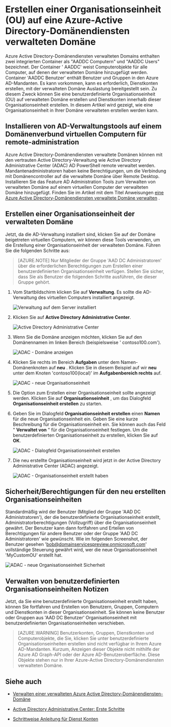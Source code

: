 <properties
    pageTitle="Azure-Active Directory-Domänendiensten: Administration Guide | Microsoft Azure"
    description="Erstellen Sie eine Organisationseinheit (OU) auf Azure Active Directory-Domänendiensten verwaltete Domänen"
    services="active-directory-ds"
    documentationCenter=""
    authors="mahesh-unnikrishnan"
    manager="stevenpo"
    editor="curtand"/>

<tags
    ms.service="active-directory-ds"
    ms.workload="identity"
    ms.tgt_pltfrm="na"
    ms.devlang="na"
    ms.topic="article"
    ms.date="09/21/2016"
    ms.author="maheshu"/>

# <a name="create-an-organizational-unit-ou-on-an-azure-ad-domain-services-managed-domain"></a>Erstellen einer Organisationseinheit (OU) auf eine Azure-Active Directory-Domänendiensten verwalteten Domäne
Azure Active Directory-Domänendiensten verwalteten Domains enthalten zwei integrierten Container als "AADDC Computern" und "AADDC Users" bezeichnet. Der Container ' AADDC' weist Computerobjekte für alle Computer, auf denen der verwalteten Domäne hinzugefügt werden. Container 'AADDC Benutzer' enthält Benutzer und Gruppen in den Azure AD-Mandanten. Es kann vorkommen, kann es erforderlich, Dienstkonten erstellen, mit der verwalteten Domäne Auslastung bereitgestellt sein. Zu diesem Zweck können Sie eine benutzerdefinierte Organisationseinheit (OU) auf verwalteten Domäne erstellen und Dienstkonten innerhalb dieser Organisationseinheit erstellen. In diesem Artikel wird gezeigt, wie eine Organisationseinheit in Ihrer Domäne verwalteten erstellen werden kann.


## <a name="install-ad-administration-tools-on-a-domain-joined-virtual-machine-for-remote-administration"></a>Installieren von AD-Verwaltungstools auf einem Domänenverbund virtuellen Computern für remote-administration
Azure Active Directory-Domänendiensten verwaltete Domänen können mit den vertrauten Active Directory-Verwaltung wie Active Directory Administrative Center (ADAC) AD PowerShell remote verwaltet werden. Mandantenadministratoren haben keine Berechtigungen, um die Verbindung mit Domänencontroller auf die verwaltete Domäne über Remote Desktop. Installieren Sie das Feature AD Administration Tools zum Verwalten von verwalteten Domäne auf einem virtuellen Computer der verwalteten Domäne hinzugefügt. Finden Sie im Artikel mit dem Titel Anweisungen [eine Azure Active Directory-Domänendiensten verwaltete Domäne verwalten](active-directory-ds-admin-guide-administer-domain.md) .

## <a name="create-an-organizational-unit-on-the-managed-domain"></a>Erstellen einer Organisationseinheit der verwalteten Domäne
Jetzt, da die AD-Verwaltung installiert sind, klicken Sie auf der Domäne beigetreten virtuellen Computern, wir können diese Tools verwenden, um die Erstellung einer Organisationseinheit der verwalteten Domäne. Führen Sie die folgenden Schritte aus:

> [AZURE.NOTE] Nur Mitglieder der Gruppe 'AAD DC Administratoren' über die erforderlichen Berechtigungen zum Erstellen einer benutzerdefinierten Organisationseinheit verfügen. Stellen Sie sicher, dass Sie als Benutzer die folgenden Schritte ausführen, die dieser Gruppe gehört.

1. Vom Startbildschirm klicken Sie auf **Verwaltung**. Es sollte die AD-Verwaltung des virtuellen Computers installiert angezeigt.

    ![Verwaltung auf dem Server installiert](./media/active-directory-domain-services-admin-guide/install-rsat-admin-tools-installed.png)

2. Klicken Sie auf **Active Directory Administrative Center**.

    ![Active Directory Administrative Center](./media/active-directory-domain-services-admin-guide/adac-overview.png)

3. Wenn Sie die Domäne anzeigen möchten, klicken Sie auf den Domänennamen im linken Bereich (beispielsweise ' contoso100.com').

    ![ADAC - Domäne anzeigen](./media/active-directory-domain-services-admin-guide/create-ou-adac-overview.png)

4. Klicken Sie rechts im Bereich **Aufgaben** unter dem Namen-Domänenknoten auf **neu** . Klicken Sie in diesem Beispiel auf wir **neu** unter dem Knoten 'contoso100(local)' im **Aufgabenbereich rechts** auf.

    ![ADAC - neue Organisationseinheit](./media/active-directory-domain-services-admin-guide/create-ou-adac-new-ou.png)

5. Die Option zum Erstellen einer Organisationseinheit sollte angezeigt werden. Klicken Sie auf **Organisationseinheit** , um das Dialogfeld **Organisationseinheit erstellen** zu starten.

6. Geben Sie im Dialogfeld **Organisationseinheit erstellen** einen **Namen** für die neue Organisationseinheit ein. Geben Sie eine kurze Beschreibung für die Organisationseinheit ein. Sie können auch das Feld " **Verwaltet von** " für die Organisationseinheit festlegen. Um die benutzerdefinierten Organisationseinheit zu erstellen, klicken Sie auf **OK**.

    ![ADAC - Dialogfeld Organisationseinheit erstellen](./media/active-directory-domain-services-admin-guide/create-ou-dialog.png)

7. Die neu erstellte Organisationseinheit wird jetzt in der Active Directory Administrative Center (ADAC) angezeigt.

    ![ADAC - Organisationseinheit erstellt haben](./media/active-directory-domain-services-admin-guide/create-ou-done.png)


## <a name="permissionssecurity-for-newly-created-ous"></a>Sicherheit/Berechtigungen für den neu erstellten Organisationseinheiten
Standardmäßig wird der Benutzer (Mitglied der Gruppe 'AAD DC Administratoren'), der die benutzerdefinierte Organisationseinheit erstellt, Administratorberechtigungen (Vollzugriff) über die Organisationseinheit gewährt. Der Benutzer kann dann fortfahren und Erteilen von Berechtigungen für andere Benutzer oder der Gruppe 'AAD DC Administratoren' wie gewünscht. Wie im folgenden Screenshot, der Benutzer gesehen 'bob@domainservicespreview.onmicrosoft.com' vollständige Steuerung gewährt wird, wer die neue Organisationseinheit 'MyCustomOU' erstellt hat.

 ![ADAC - neue Organisationseinheit Sicherheit](./media/active-directory-domain-services-admin-guide/create-ou-permissions.png)


## <a name="notes-on-administering-custom-ous"></a>Verwalten von benutzerdefinierten Organisationseinheiten Notizen
Jetzt, da Sie eine benutzerdefinierte Organisationseinheit erstellt haben, können Sie fortfahren und Erstellen von Benutzern, Gruppen, Computern und Dienstkonten in dieser Organisationseinheit. Sie können keine Benutzer oder Gruppen aus 'AAD DC Benutzer' Organisationseinheit mit benutzerdefinierten Organisationseinheiten verschieben.

> [AZURE.WARNING] Benutzerkonten, Gruppen, Dienstkonten und Computerobjekte, die Sie, klicken Sie unter benutzerdefinierte Organisationseinheiten erstellen sind nicht verfügbar in Ihrem Azure AD-Mandanten. Kurzum, Anzeigen dieser Objekte nicht mithilfe der Azure AD Graph-API oder der Azure AD-Benutzeroberfläche. Diese Objekte stehen nur in Ihrer Azure-Active Directory-Domänendiensten verwalteten Domäne.


## <a name="related-content"></a>Siehe auch

- [Verwalten einer verwalteten Azure Active Directory-Domänendiensten-Domäne](active-directory-ds-admin-guide-administer-domain.md)

- [Active Directory Administrative Center: Erste Schritte](https://technet.microsoft.com/library/dd560651.aspx)

- [Schrittweise Anleitung für Dienst Konten](https://technet.microsoft.com/library/dd548356.aspx)
